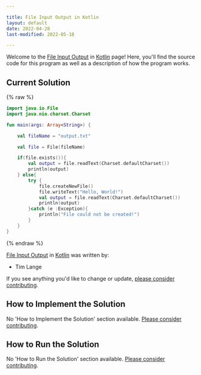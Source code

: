 ```yaml
---

title: File Input Output in Kotlin
layout: default
date: 2022-04-28
last-modified: 2022-05-18

---
```


Welcome to the [File Input Output](https://sampleprograms.io/projects/file-input-output) in [Kotlin](https://sampleprograms.io/languages/kotlin) page! Here, you'll find the source code for this program as well as a description of how the program works.

## Current Solution

{% raw %}

```kotlin
import java.io.File
import java.nio.charset.Charset

fun main(args: Array<String>) {

    val fileName = "output.txt"

    val file = File(fileName)

    if(file.exists()){
        val output = file.readText(Charset.defaultCharset())
        println(output)
    } else{
        try {
            file.createNewFile()
            file.writeText("Hello, World!")
            val output = file.readText(Charset.defaultCharset())
            println(output)
        }catch (e :Exception){
            println("File could not be created!")
        }
    }
}
```

{% endraw %}

[File Input Output](https://sampleprograms.io/projects/file-input-output) in [Kotlin](https://sampleprograms.io/languages/kotlin) was written by:

- Tim Lange

If you see anything you'd like to change or update, [please consider contributing](https://github.com/TheRenegadeCoder/sample-programs).

## How to Implement the Solution

No 'How to Implement the Solution' section available. [Please consider contributing](https://github.com/TheRenegadeCoder/sample-programs-website).

## How to Run the Solution

No 'How to Run the Solution' section available. [Please consider contributing](https://github.com/TheRenegadeCoder/sample-programs-website).